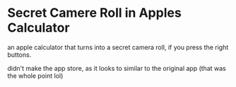 # Secret Camere Roll in Apples Calculator 

an apple calculator that turns into a secret camera roll, if you press the right buttons.

didn't make the app store, as it looks to similar to the original app (that was the whole point lol)
